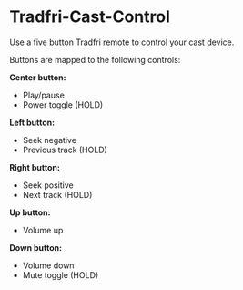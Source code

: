 # Tradfri-Cast-Control
Use a five button Tradfri remote to control your cast device.

Buttons are mapped to the following controls:

**Center button:**
* Play/pause
* Power toggle (HOLD)

**Left button:**
* Seek negative
* Previous track (HOLD)

**Right button:**
* Seek positive
* Next track (HOLD)

**Up button:**
* Volume up

**Down button:**
* Volume down
* Mute toggle (HOLD)
